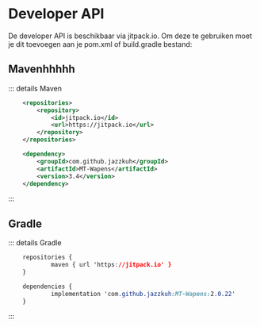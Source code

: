 # Developer API


De developer API is beschikbaar via jitpack.io. Om deze te gebruiken moet je dit toevoegen aan je pom.xml of build.gradle bestand:

## Mavenhhhhh
::: details Maven
```xml
	<repositories>
		<repository>
		    <id>jitpack.io</id>
		    <url>https://jitpack.io</url>
		</repository>
	</repositories>
```

```xml
	<dependency>
	    <groupId>com.github.jazzkuh</groupId>
	    <artifactId>MT-Wapens</artifactId>
	    <version>3.4</version>
	</dependency>
```
:::

## Gradle
::: details Gradle
```css
	repositories {
			maven { url 'https://jitpack.io' }
	}
```

```css
	dependencies {
	        implementation 'com.github.jazzkuh:MT-Wapens:2.0.22'
	}
```
:::

